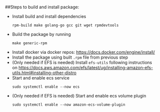 ##Steps to build and install package:

* Install build and install dependencies
  ```
  rpm-build make golang-go gcc git wget rpmdevtools 
  ```
* Build the package by running 
  ```
  make generic-rpm
  ```
* Install docker via docker repos: https://docs.docker.com/engine/install/
* Install the package using built `.rpm` file from previous step
* (Only needed if EFS is needed) Install `efs-utils` following instructions on https://docs.aws.amazon.com/efs/latest/ug/installing-amazon-efs-utils.html#installing-other-distro
* Start and enable ecs service
  ```
  sudo systemctl enable --now ecs
  ```
* (Only needed if EFS is needed) Start and enable ecs volume plugin 
  ```
  sudo systemctl enable --now amazon-ecs-volume-plugin
  ```

